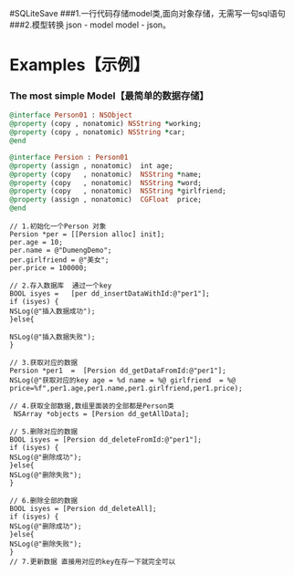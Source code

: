 #SQLiteSave
###1.一行代码存储model类,面向对象存储，无需写一句sql语句
###2.模型转换  json -  model   model - json。
  
# <a id="Examples"></a> Examples【示例】 
### <a id="Model"></a> The most simple  Model【最简单的数据存储】  
```ruby 
@interface Person01 : NSObject
@property (copy , nonatomic) NSString *working;
@property (copy , nonatomic) NSString *car;
@end

@interface Persion : Person01
@property (assign , nonatomic)  int age;
@property (copy   , nonatomic)  NSString *name;
@property (copy   , nonatomic)  NSString *word;
@property (copy   , nonatomic)  NSString *girlfriend;
@property (assign , nonatomic)  CGFloat  price;
@end
```

```objc
// 1.初始化一个Person 对象 
Persion *per = [[Persion alloc] init];
per.age = 10;
per.name = @"DumengDemo";
per.girlfriend = @"美女";
per.price = 100000;

// 2.存入数据库  通过一个key
BOOL isyes =   [per dd_insertDataWithId:@"per1"];
if (isyes) {
NSLog(@"插入数据成功");
}else{

NSLog(@"插入数据失败");
}  

// 3.获取对应的数据
Persion *per1  =  [Persion dd_getDataFromId:@"per1"];
NSLog(@"获取对应的key age = %d name = %@ girlfriend  = %@ price=%f",per1.age,per1.name,per1.girlfriend,per1.price); 

// 4.获取全部数据,数组里面装的全部都是Person类
 NSArray *objects = [Persion dd_getAllData]; 

// 5.删除对应的数据   
BOOL isyes = [Persion dd_deleteFromId:@"per1"];
if (isyes) {
NSLog(@"删除成功");
}else{
NSLog(@"删除失败");
}  

// 6.删除全部的数据   
BOOL isyes = [Persion dd_deleteAll];
if (isyes) {
NSLog(@"删除成功");
}else{
NSLog(@"删除失败");
}   
// 7.更新数据 直接用对应的key在存一下就完全可以
```


 
